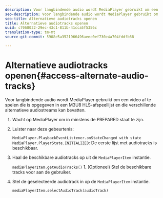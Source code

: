 ```yaml
---
description: Voor langbindende audio wordt MediaPlayer gebruikt om een video af te spelen die is opgegeven in een M3U8 HLS-afspeellijst en die verschillende alternatieve audiostreams kan bevatten.
seo-description: Voor langbindende audio wordt MediaPlayer gebruikt om een video af te spelen die is opgegeven in een M3U8 HLS-afspeellijst en die verschillende alternatieve audiostreams kan bevatten.
seo-title: Alternatieve audiotracks openen
title: Alternatieve audiotracks openen
uuid: c7060022-29ec-43c1-811b-41cca5f5356c
translation-type: tm+mt
source-git-commit: 5908e5a3521966496aeec0ef730e4a704fddfb68

---
```



# Alternatieve audiotracks openen{#access-alternate-audio-tracks}

Voor langbindende audio wordt MediaPlayer gebruikt om een video af te spelen die is opgegeven in een M3U8 HLS-afspeellijst en die verschillende alternatieve audiostreams kan bevatten.

1. Wacht op MediaPlayer om in minstens de PREPARED staat te zijn.
1. Luister naar deze gebeurtenis:

   `MediaPlayer.PlaybackEventListener.onStateChanged with state MediaPlayer.PlayerState.INITIALIZED`: De eerste lijst met audiotracks is beschikbaar.

1. Haal de beschikbare audiotracks op uit de `MediaPlayerItem` instantie.

   `mediaPlayerItem.getAudioTracks()` 1. (Optioneel) Stel de beschikbare tracks voor aan de gebruiker.
1. Stel de geselecteerde audiotrack in op de `MediaPlayerItem` instantie.

   `mediaPlayerItem.selectAudioTrack(audioTrack)`